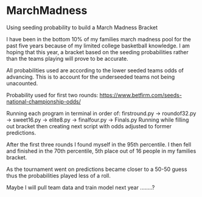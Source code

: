 # MarchMadness
Using seeding probability to build a March Madness Bracket

I have been in the bottom 10% of my families march madness pool for the past five years because of my limited college basketball knowledge. 
I am hoping that this year, a bracket based on the seeding probabilities rather than the teams playing will prove to be accurate.

All probabilities used are according to the lower seeded teams odds of advancing. This is to account for the underseeded teams not being unacounted. 


Probability used for first two rounds: https://www.betfirm.com/seeds-national-championship-odds/

Running each program in terminal in order of:
    firstround.py -> roundof32.py -> sweet16.py -> elite8.py -> finalfour.py -> Finals.py
Running while filling out bracket then creating next script with odds adjusted to former predictions. 


After the first three rounds I found myself in the 95th percentile. I then fell and finished in the 70th percentile, 5th place out of 16 people in my families bracket. 

As the tournament went on predictions became closer to a 50-50 guess thus the probabilities played less of a roll. 

Maybe I will pull team data and train model next year ........?
